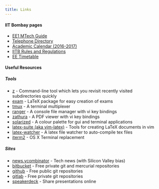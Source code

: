 ```yaml
---
title: Links
---
```


#### IIT Bombay pages

  - [EE1 MTech Guide](http://sharada.ee.iitb.ac.in/~sarva/ee1mtech/)
  - [Telephone Directory](http://portal.iitb.ac.in/TelephoneDirectory/)
  - [Academic Calendar (2016-2017)](http://www.iitb.ac.in/newacadhome/AcadCal201617May.pdf)
  - [IITB Rules and Regulations](http://www.iitb.ac.in/newacadhome/rules.jsp)
  - [EE Timetable](https://www.ee.iitb.ac.in/web/schedule/timetable)

#### Useful Resources
##### Tools

  - [z](https://github.com/rupa/z/) - Command-line tool which lets you revisit recently visited subdirectories quickly 
  - [exam](http://www.ctan.org/pkg/exam) - LaTeX package for easy creation of exams
  - [tmux](https://tmux.github.io/) - A terminal multiplexer
  - [ranger](http://ranger.nongnu.org/) - A console file manager with vi key bindings
  - [zathura](https://pwmt.org/projects/zathura/) - A PDF viewer with vi key bindings
  - [solarized](http://ethanschoonover.com/solarized) - A colour palette for gui and terminal applications 
  - [latex-suite (aka vim-latex)](http://vim-latex.sourceforge.net/) - Tools for creating LaTeX documents in vim
  - [latex-watcher](https://github.com/nicoring/latex-watcher) - A latex file watcher to auto-compile tex files
  - [iterm2](https://www.iterm2.com/) - OS X Terminal replacement

##### Sites

  - [news.ycombinator](https://news.ycombinator.com/) - Tech news (with Silicon Valley bias)
  - [bitbucket](https://bitbucket.org/) - Free private git and mercurial repositories
  - [github](https://github.com/) - Free public git repositories
  - [gitlab](https://about.gitlab.com/) - Free private git repositories
  - [speakerdeck](https://speakerdeck.com/) - Share presentations online
